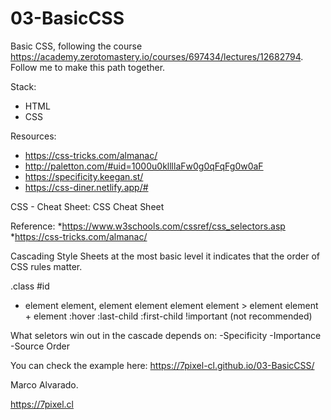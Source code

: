 # 03-BasicCSS

Basic CSS, following the course https://academy.zerotomastery.io/courses/697434/lectures/12682794. Follow me to make this path together.

Stack:

- HTML
- CSS

Resources:

- https://css-tricks.com/almanac/
- http://paletton.com/#uid=1000u0kllllaFw0g0qFqFg0w0aF
- https://specificity.keegan.st/
- https://css-diner.netlify.app/#

CSS - Cheat Sheet:
CSS Cheat Sheet

Reference:
*https://www.w3schools.com/cssref/css_selectors.asp
*https://css-tricks.com/almanac/

Cascading Style Sheets at the most basic level it indicates that the order of CSS rules matter.

.class
#id

- element
  element, element
  element element
  element > element
  element + element
  :hover
  :last-child
  :first-child
  !important (not recommended)

What seletors win out in the cascade depends on:
-Specificity
-Importance
-Source Order

You can check the example here: https://7pixel-cl.github.io/03-BasicCSS/

Marco Alvarado.

https://7pixel.cl
